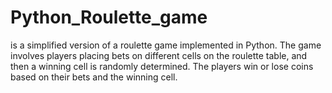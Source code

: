 # Python_Roulette_game
 is a simplified version of a roulette game implemented in Python. The game involves players placing bets on different cells on the roulette table, and then a winning cell is randomly determined. The players win or lose coins based on their bets and the winning cell.
